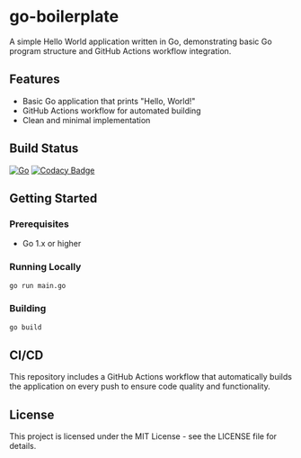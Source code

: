 # go-boilerplate

A simple Hello World application written in Go, demonstrating basic Go program structure and GitHub Actions workflow integration.

## Features

- Basic Go application that prints "Hello, World!"
- GitHub Actions workflow for automated building
- Clean and minimal implementation

## Build Status

[![Go](https://github.com/matteobaccan/go-boilerplate/actions/workflows/go.yml/badge.svg)](https://github.com/matteobaccan/go-boilerplate/actions/workflows/go.yml)
[![Codacy Badge](https://app.codacy.com/project/badge/Grade/dd3149b2020a431d893fb32206902cbf)](https://www.codacy.com/gh/matteobaccan/go-boilerplate/dashboard?utm_source=github.com&amp;utm_medium=referral&amp;utm_content=matteobaccan/go-boilerplate&amp;utm_campaign=Badge_Grade)

## Getting Started

### Prerequisites

- Go 1.x or higher

### Running Locally

```bash
go run main.go
```

### Building

```bash
go build
```

## CI/CD

This repository includes a GitHub Actions workflow that automatically builds the application on every push to ensure code quality and functionality.

## License

This project is licensed under the MIT License - see the LICENSE file for details.
